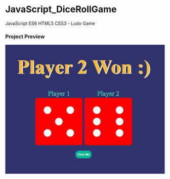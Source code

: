 # JavaScript_DiceRollGame
JavaScript ES6 HTML5 CSS3 - Ludo Game

### Project Preview

![](dice.jpg)
